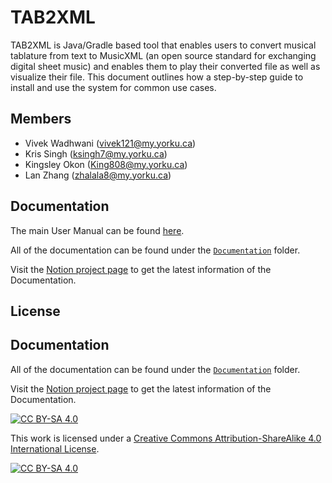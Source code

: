# TAB2XML
TAB2XML is Java/Gradle based tool that enables users to convert musical tablature from text to MusicXML (an open source standard for exchanging digital sheet music) and enables them to play their converted file as well as visualize their file. This document outlines how a step-by-step guide to install and use the system for common use cases.

## Members
- Vivek Wadhwani (vivek121@my.yorku.ca)
- Kris Singh (ksingh7@my.yorku.ca)
- Kingsley Okon (King808@my.yorku.ca)
- Lan Zhang (zhalala8@my.yorku.ca)


## Documentation

The main User Manual can be found [here](https://github.com/devivekw/TAB2XML/tree/master/Documentation/User_Manual.pdf).

All of the documentation can be found under the [`Documentation`](https://github.com/devivekw/TAB2XML/tree/master/Documentation) folder.

Visit the [Notion project page](https://devivek.notion.site/User-Manual-17bd840dd25c47f89a45c1a371962db2)  to get the latest information of the Documentation. 


## License

## Documentation

All of the documentation can be found under the [`Documentation`](https://github.com/devivekw/TAB2XML/tree/master/Documentation) folder.

Visit the [Notion project page](https://devivek.notion.site/User-Manual-17bd840dd25c47f89a45c1a371962db2)  to get the latest information of the Documentation. 


[![CC BY-SA 4.0][cc-by-sa-shield]][cc-by-sa]

This work is licensed under a
[Creative Commons Attribution-ShareAlike 4.0 International License][cc-by-sa].

[![CC BY-SA 4.0][cc-by-sa-image]][cc-by-sa]

[cc-by-sa]: http://creativecommons.org/licenses/by-sa/4.0/
[cc-by-sa-image]: https://licensebuttons.net/l/by-sa/4.0/88x31.png
[cc-by-sa-shield]: https://img.shields.io/badge/License-CC%20BY--SA%204.0-lightgrey.svg
